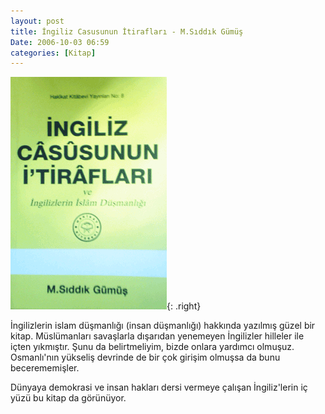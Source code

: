 ```yaml
---
layout: post
title: İngiliz Casusunun İtirafları - M.Sıddık Gümüş
Date: 2006-10-03 06:59
categories: [Kitap]
---
```


![İngiliz Casusunun İtirafları][]{: .right}

İngilizlerin islam düşmanlığı (insan düşmanlığı) hakkında yazılmış güzel bir kitap. Müslümanları savaşlarla dışarıdan yenemeyen İngilizler hilleler ile içten yıkmıştır. Şunu da belirtmeliyim, bizde onlara yardımcı olmuşuz. Osmanlı'nın yükseliş devrinde de bir çok girişim olmuşsa da bunu becerememişler. 

Dünyaya demokrasi ve insan hakları dersi vermeye çalışan İngiliz'lerin iç yüzü bu kitap da görünüyor.

[İngiliz Casusunun İtirafları]: /images/ing_casus.gif
